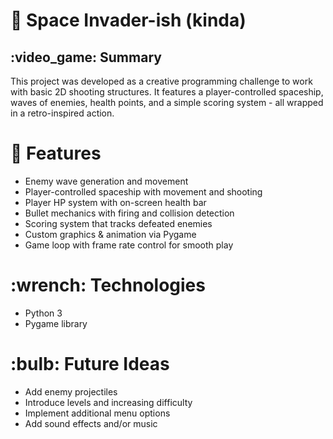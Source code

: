 <h1>👾 Space Invader-ish (kinda)</h1>
<h2>:video_game: Summary</h2>
<p>This project was developed as a creative programming challenge to work with basic 2D shooting structures. It features a player-controlled spaceship, waves of enemies, health points, and a simple scoring system - all wrapped in a retro-inspired action.</p>

<h1>🧱 Features</h1>
<ul>
  <li>Enemy wave generation and movement</li>
  <li>Player-controlled spaceship with movement and shooting</li>
  <li>Player HP system with on-screen health bar</li>
  <li>Bullet mechanics with firing and collision detection</li>
  <li>Scoring system that tracks defeated enemies</li>
  <li>Custom graphics & animation via Pygame</li>
  <li>Game loop with frame rate control for smooth play</li>
</ul>

<h1>:wrench: Technologies</h1>
<ul>
<li>Python 3</li>
<li>Pygame library</li>
</ul>

<h1>:bulb: Future Ideas</h1>
<ul>
<li>Add enemy projectiles</li>
<li>Introduce levels and increasing difficulty</li>
<li>Implement additional menu options</li>
<li>Add sound effects and/or music</li>